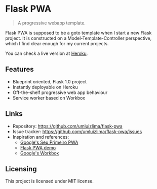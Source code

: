 # Flask PWA
> A progressive webapp template.

Flask PWA is supposed to be a goto template when I start a new Flask project. It is constructed on a Model-Template-Controller perspective, which I find clear enough for my current projects.

You can check a live version at [Heroku](https://flask-pwa.herokuapp.com).

## Features

* Blueprint oriented, Flask 1.0 project
* Instantly deployable on Heroku
* Off-the-shelf progressive web app behaviour
* Service worker based on Workbox

## Links

- Repository: https://github.com/umluizlima/flask-pwa
- Issue tracker: https://github.com/umluizlima/flask-pwa/issues
- Inspiration and references:
  - [Google's Seu Primeiro PWA](https://developers.google.com/web/fundamentals/codelabs/your-first-pwapp/?hl=pt-br)
  - [Flask PWA demo](https://github.com/uwi-info3180/flask-pwa)
  - [Google's Workbox](https://developers.google.com/web/tools/workbox/)

## Licensing

This project is licensed under MIT license.
